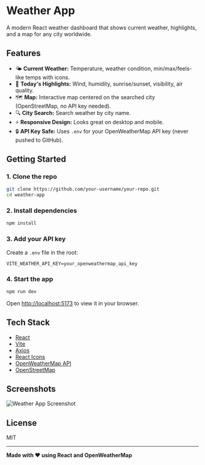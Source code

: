# Weather App

A modern React weather dashboard that shows current weather, highlights, and a map for any city worldwide.

## Features

- 🌤️ **Current Weather:** Temperature, weather condition, min/max/feels-like temps with icons.
- 📅 **Today's Highlights:** Wind, humidity, sunrise/sunset, visibility, air quality.
- 🗺️ **Map:** Interactive map centered on the searched city (OpenStreetMap, no API key needed).
- 🔍 **City Search:** Search weather by city name.
- ⚡ **Responsive Design:** Looks great on desktop and mobile.
- 🔒 **API Key Safe:** Uses `.env` for your OpenWeatherMap API key (never pushed to GitHub).

## Getting Started

### 1. Clone the repo

```sh
git clone https://github.com/your-username/your-repo.git
cd weather-app
```

### 2. Install dependencies

```sh
npm install
```

### 3. Add your API key

Create a `.env` file in the root:

```
VITE_WEATHER_API_KEY=your_openweathermap_api_key
```

### 4. Start the app

```sh
npm run dev
```

Open [http://localhost:5173](http://localhost:5173) to view it in your browser.

## Tech Stack

- [React](https://react.dev/)
- [Vite](https://vitejs.dev/)
- [Axios](https://axios-http.com/)
- [React Icons](https://react-icons.github.io/react-icons/)
- [OpenWeatherMap API](https://openweathermap.org/api)
- [OpenStreetMap](https://www.openstreetmap.org/)

## Screenshots

![Weather App Screenshot](screenshot.png)

## License

MIT

---

**Made with ❤️ using React and OpenWeatherMap**
